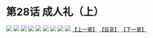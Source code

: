 # 第28话 成人礼（上）
![](https://mhpic.xiaomingtaiji.net/comic/D/斗破苍穹拆分版/28话/1.jpg-zymk.middle.webp)
![](https://mhpic.xiaomingtaiji.net/comic/D/斗破苍穹拆分版/28话/2.jpg-zymk.middle.webp)
![](https://mhpic.xiaomingtaiji.net/comic/D/斗破苍穹拆分版/28话/3.jpg-zymk.middle.webp)
![](https://mhpic.xiaomingtaiji.net/comic/D/斗破苍穹拆分版/28话/4.jpg-zymk.middle.webp)
![](https://mhpic.xiaomingtaiji.net/comic/D/斗破苍穹拆分版/28话/5.jpg-zymk.middle.webp)
![](https://mhpic.xiaomingtaiji.net/comic/D/斗破苍穹拆分版/28话/6.jpg-zymk.middle.webp)
![](https://mhpic.xiaomingtaiji.net/comic/D/斗破苍穹拆分版/28话/7.jpg-zymk.middle.webp)
![](https://mhpic.xiaomingtaiji.net/comic/D/斗破苍穹拆分版/28话/8.jpg-zymk.middle.webp)
![](https://mhpic.xiaomingtaiji.net/comic/D/斗破苍穹拆分版/28话/9.jpg-zymk.middle.webp)
[【上一章】](./27.md)
[【目录】](./READMD.md)
[【下一章】](./29.md)
